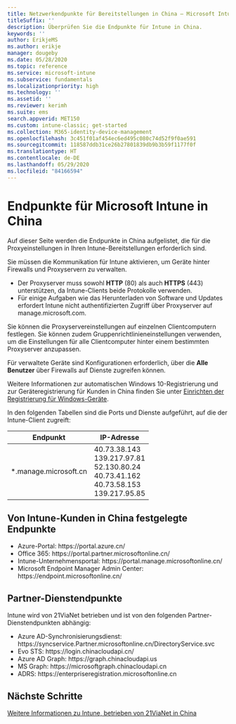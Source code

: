 ```yaml
---
title: Netzwerkendpunkte für Bereitstellungen in China – Microsoft Intune
titleSuffix: ''
description: Überprüfen Sie die Endpunkte für Intune in China.
keywords: ''
author: ErikjeMS
ms.author: erikje
manager: dougeby
ms.date: 05/28/2020
ms.topic: reference
ms.service: microsoft-intune
ms.subservice: fundamentals
ms.localizationpriority: high
ms.technology: ''
ms.assetid: ''
ms.reviewer: kerimh
ms.suite: ems
search.appverid: MET150
ms.custom: intune-classic; get-started
ms.collection: M365-identity-device-management
ms.openlocfilehash: 3c451f01af454ec6ed495c080c74d52f9f0ae591
ms.sourcegitcommit: 118587ddb31ce26b27801839db9b3b59f1177f0f
ms.translationtype: HT
ms.contentlocale: de-DE
ms.lasthandoff: 05/29/2020
ms.locfileid: "84166594"
---
```

# <a name="china-endpoints-for-microsoft-intune"></a>Endpunkte für Microsoft Intune in China

Auf dieser Seite werden die Endpunkte in China aufgelistet, die für die Proxyeinstellungen in Ihren Intune-Bereitstellungen erforderlich sind.

Sie müssen die Kommunikation für Intune aktivieren, um Geräte hinter Firewalls und Proxyservern zu verwalten.

- Der Proxyserver muss sowohl **HTTP** (80) als auch **HTTPS** (443) unterstützen, da Intune-Clients beide Protokolle verwenden.
- Für einige Aufgaben wie das Herunterladen von Software und Updates erfordert Intune nicht authentifizierten Zugriff über Proxyserver auf manage.microsoft.com.

Sie können die Proxyservereinstellungen auf einzelnen Clientcomputern festlegen. Sie können zudem Gruppenrichtlinieneinstellungen verwenden, um die Einstellungen für alle Clientcomputer hinter einem bestimmten Proxyserver anzupassen.

Für verwaltete Geräte sind Konfigurationen erforderlich, über die **Alle Benutzer** über Firewalls auf Dienste zugreifen können.

Weitere Informationen zur automatischen Windows 10-Registrierung und zur Geräteregistrierung für Kunden in China finden Sie unter [Einrichten der Registrierung für Windows-Geräte](../enrollment/windows-enroll.md#windows-10-auto-enrollment-and-device-registration).

In den folgenden Tabellen sind die Ports und Dienste aufgeführt, auf die der Intune-Client zugreift:

|**Endpunkt**|**IP-Adresse**|
|---------------------|-----------|
|*.manage.microsoft.cn | 40.73.38.143<br>139.217.97.81<br>52.130.80.24<br>40.73.41.162<br>40.73.58.153<br>139.217.95.85 |


## <a name="intune-customer-designated-endpoints-in-china"></a>Von Intune-Kunden in China festgelegte Endpunkte
- Azure-Portal: https:\//portal.azure.cn/
- Office 365: https:\//portal.partner.microsoftonline.cn/
- Intune-Unternehmensportal: https:\//portal.manage.microsoftonline.cn/
- Microsoft Endpoint Manager Admin Center: https:\//endpoint.microsoftonline.cn/


## <a name="partner-service-endpoints"></a>Partner-Dienstendpunkte

Intune wird von 21ViaNet betrieben und ist von den folgenden Partner-Dienstendpunkten abhängig:
- Azure AD-Synchronisierungsdienst: https:\//syncservice.Partner.microsoftonline.cn/DirectoryService.svc
- Evo STS: https:\//login.chinacloudapi.cn/
- Azure AD Graph: https:\//graph.chinacloudapi.us
- MS Graph: https:\//microsoftgraph.chinacloudapi.cn
- ADRS: https:\//enterpriseregistration.microsoftonline.cn

## <a name="next-steps"></a>Nächste Schritte
[Weitere Informationen zu Intune, betrieben von 21ViaNet in China](china.md)

